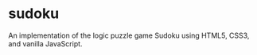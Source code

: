# sudoku
An implementation of the logic puzzle game Sudoku using HTML5, CSS3, and vanilla JavaScript.

